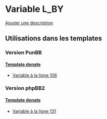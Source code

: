 # Variable L_BY
[Ajouter une description](https://fa-tvars.appspot.com/var/L_BY)

## Utilisations dans les templates

### Version PunBB

#### [Template donate](punbb/donate.md#readme)
* [Variable &agrave; la ligne 106](../punbb/donate.tpl#L106)

### Version phpBB2

#### [Template donate](subsilver/donate.md#readme)
* [Variable &agrave; la ligne 131](../subsilver/donate.tpl#L131)